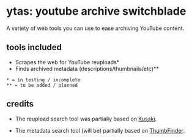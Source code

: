 # ytas: youtube archive switchblade
A variety of web tools you can use to ease archiving YouTube content.

## tools included
- Scrapes the web for YouTube reuploads*
- Finds archived metadata (descriptions/thumbnails/etc)**

```
* = in testing / incomplete
** = to be added / planned
```

## credits
- The reupload search tool was partially based on [Kusaki](https://github.com/normanlol/kusaki).

- The metadata search tool (will be) partially based on [ThumbFinder](https://github.com/normanlol/thumb-finder).